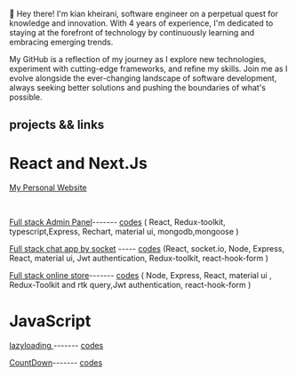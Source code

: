 <p>👋 Hey there! I'm kian kheirani, software engineer on a perpetual quest for knowledge and innovation. With 4 years of experience, I'm dedicated to staying at the forefront of technology by continuously learning and embracing emerging trends.

My GitHub is a reflection of my journey as I explore new technologies, experiment with cutting-edge frameworks, and refine my skills. Join me as I evolve alongside the ever-changing landscape of software development, always seeking better solutions and pushing the boundaries of what's possible.</p>

## projects && links 
 # React and Next.Js
   <a href='https://adminpanel-rj85.onrender.com'>My Personal Website<a/>
   
   <br>
   
   <a href='https://adminpanel-rj85.onrender.com'>Full stack Admin Panel<a/>------- 
   <a href='https://github.com/kiancodemy/adminpanel'>codes<a/><span> ( React, Redux-toolkit, typescript,Express, Rechart, material ui, mongodb,mongoose <span/>)
   <br>

   <a href='https://chat-app-by-socket-io.onrender.com/'>Full stack chat app by socket<a/> -----
   <a href='https://github.com/kiancodemy/mernstack'>codes<a/><span> (React, socket.io, Node, Express, React, material ui, Jwt authentication, Redux-toolkit, react-hook-form )<span/>
   <br>


     
     
   <a href='https://chat-app-by-socket-io.onrender.com/'>Full stack online store<a/>------- <a 
   href='https://github.com/kiancodemy/mernstack'>codes<a/><span> ( Node, Express, React, material ui , Redux-Toolkit and rtk query,Jwt authentication, react-hook-form<span/> )
   <br>
 
     
  
     
   
    
     
 
       

# JavaScript
  <a href='https://exquisite-sunburst-6ac1e8.netlify.app'>lazyloading <a/>------- <a href='https://github.com/kiancodemy/lazy'>codes<a/>
    <br>
 
    
  <a href='https://glittery-pothos-b39059.netlify.app/'>CountDown<a/>------- <a href='https://github.com/kiancodemy/Countdown-project'>codes<a/>
  <br>
 

 
  
        

     
    
      
   
  
   
     


     

 

  

 
  
     
   
    

  
  



 
    

    
    
    
  
